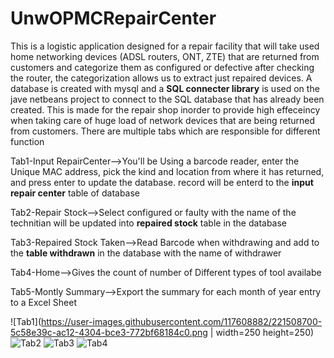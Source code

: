 # UnwOPMCRepairCenter
This is a logistic application designed for a repair facility that will take used home networking devices (ADSL routers, ONT, ZTE) that are returned from customers and categorize them as configured or defective after checking the router, the categorization allows us to extract just repaired devices. A database is created with mysql and a <b>SQL connecter library</b> is used on the jave netbeans project to connect to the SQL database that has already been created. This is made for the repair shop inorder to provide high effeceincy when taking care of huge load of network devices that are being returned from customers.
There are multiple tabs which are responsible for different function

Tab1-Input RepairCenter-->You'll be Using a barcode reader, enter the Unique MAC address, pick the kind and location from where it has returned, and press enter to update the database. record will be enterd to the <b>input repair center</b> table of database

Tab2-Repair Stock-->Select configured or faulty with the name of the technitian will be updated into <b>repaired stock</b> table in the database

Tab3-Repaired Stock Taken-->Read Barcode when withdrawing and add to the <b>table withdrawn</b> in the database with the name of withdrawer 

Tab4-Home-->Gives the count of number of Different types of tool availabe 

Tab5-Montly Summary-->Export the summary for each month of year entry to a Excel Sheet


![Tab1](https://user-images.githubusercontent.com/117608882/221508700-5c58e39c-ac12-4304-bce3-772bf68184c0.png | width=250 height=250)
![Tab2](https://user-images.githubusercontent.com/117608882/221508783-b88e0f53-de22-442e-8787-3ce7954fac92.png)
![Tab3](https://user-images.githubusercontent.com/117608882/221508808-e99d4c62-e064-4e77-b78d-b9d45a088792.png)
![Tab4](https://user-images.githubusercontent.com/117608882/221508829-ca737771-dc3f-4727-9ea6-22c77a95d5db.png)

